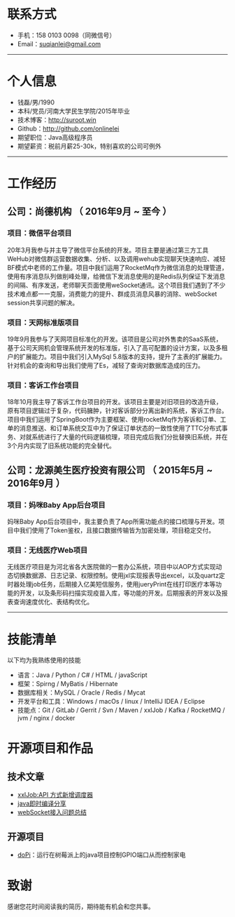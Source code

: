 # 联系方式

- 手机：158 0103 0098（同微信号）
- Email：suqianlei@gmail.com 

---
# 个人信息

 - 钱磊/男/1990
 - 本科/党员/河南大学民生学院/2015年毕业
 - 技术博客：http://suroot.win
 - Github：http://github.com/onlinelei 
 - 期望职位：Java高级程序员
 - 期望薪资：税前月薪25-30k，特别喜欢的公司可例外

---
# 工作经历

## 公司：尚德机构 （ 2016年9月 ~ 至今 ）

### 项目：微信平台项目 

20年3月我参与并主导了微信平台系统的开发。项目主要是通过第三方工具WeHub对微信群运营数据收集、分析、以及调用wehub实现聊天快速响应、减轻BF模式中老师的工作量。项目中我们运用了RocketMq作为微信消息的处理管道，使用有序消息队列做削峰处理，给微信下发消息使用的是Redis队列保证下发消息的间隔、有序发送，老师聊天页面使用weSocket通讯。这个项目我们遇到了不少技术难点都一一克服，消费能力的提升、群成员消息风暴的消除、webSocket session共享问题的解决。

### 项目：天网标准版项目 
19年9月我参与了天网项目标准化的开发。该项目是公司对外售卖的SaaS系统，基于公司天网机会管理系统开发的标准版，引入了高可配置的设计方案，以及多租户的扩展能力。项目中我们引入MySql 5.8版本的支持，提升了主表的扩展能力。针对机会的查询和导出我们使用了Es，减轻了查询对数据库造成的压力。

### 项目：客诉工作台项目

18年10月我主导了客诉工作台项目的开发。该项目主要是对旧项目的改造升级，原有项目逻辑过于复杂，代码臃肿，针对客诉部分分离出新的系统，客诉工作台。项目中我们运用了SpringBoot作为主要框架、使用rocketMq作为客诉和订单、工单的消息推送、和订单系统交互中为了保证订单状态的一致性使用了TTC分布式事务、对就系统进行了大量的代码逻辑梳理，项目完成后我们分批替换旧系统，并在3个月内实现了旧系统功能的完全替代。

## 公司：龙源美生医疗投资有限公司 （ 2015年5月 ~ 2016年9月 ）

### 项目：妈咪Baby App后台项目
妈咪Baby App后台项目中，我主要负责了App所需功能点的接口梳理与开发。项目中我们使用了Token鉴权，且接口数据传输皆为加密处理，项目稳定交付。

### 项目：无线医疗Web项目
无线医疗项目是为河北省各大医院做的一套办公系统，项目中以AOP方式实现动态切换数据源、日志记录、权限控制。使用jxl实现报表导出excel，以及quartz定时器处理job任务，后期接入亿美短信服务，使用jueryPrint在线打印医疗本等功能的开发，以及条形码扫描实现疫苗入库，等功能的开发。后期报表的开发以及报表查询速度优化、表结构优化。

---

# 技能清单

以下均为我熟练使用的技能

- 语言：Java / Python / C# / HTML / javaScript
- 框架：Spirng / MyBatis / Hibernate
- 数据库相关：MySQL / Oracle / Redis / Mycat
- 开发平台和工具：Windows / macOs / linux / IntelliJ IDEA / Eclipse
- 技能点：Git / GitLab / Gerrit / Svn / Maven / xxlJob / Kafka / RocketMQ / jvm / nginx / docker 

# 开源项目和作品


## 技术文章
- [xxlJob:API 方式新增调度器](http://blog.suroot.win/2020/02/12/xxlJob-xxlJobAPI%E6%96%B0%E5%A2%9E%E8%B0%83%E5%BA%A6%E5%99%A8/)
- [java即时编译分享](http://suroot.win/2020/04/29/java-JIT%E5%8D%B3%E6%97%B6%E7%BC%96%E8%AF%91%E5%88%86%E4%BA%AB/) 
- [webSocket接入问题总结](http://suroot.win/2020/04/28/java-webSocket%E6%8E%A5%E5%85%A5%E7%A2%B0%E5%88%B0%E7%9A%84%E9%97%AE%E9%A2%98/)
## 开源项目

 - [doPi](http://github.com/yourname/projectname)：运行在树莓派上的java项目控制GPIO端口从而控制家电

# 致谢
感谢您花时间阅读我的简历，期待能有机会和您共事。
